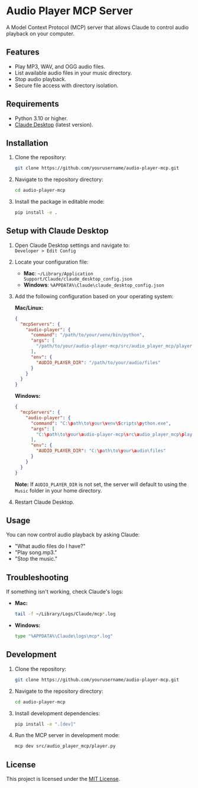 
# Audio Player MCP Server

A Model Context Protocol (MCP) server that allows Claude to control audio playback on your computer.

## Features

- Play MP3, WAV, and OGG audio files.
- List available audio files in your music directory.
- Stop audio playback.
- Secure file access with directory isolation.

## Requirements

- Python 3.10 or higher.
- [Claude Desktop](https://claude.ai/download) (latest version).

## Installation

1. Clone the repository:
   ```bash
   git clone https://github.com/yourusername/audio-player-mcp.git
   ```

2. Navigate to the repository directory:
   ```bash
   cd audio-player-mcp
   ```

3. Install the package in editable mode:
   ```bash
   pip install -e .
   ```

## Setup with Claude Desktop

1. Open Claude Desktop settings and navigate to:  
   `Developer > Edit Config`

2. Locate your configuration file:  
   - **Mac**: `~/Library/Application Support/Claude/claude_desktop_config.json`  
   - **Windows**: `%APPDATA%\Claude\claude_desktop_config.json`

3. Add the following configuration based on your operating system:

   **Mac/Linux:**
   ```json
   {
     "mcpServers": {
       "audio-player": {
         "command": "/path/to/your/venv/bin/python",
         "args": [
           "/path/to/your/audio-player-mcp/src/audio_player_mcp/player.py"
         ],
         "env": {
           "AUDIO_PLAYER_DIR": "/path/to/your/audio/files"
         }
       }
     }
   }
   ```

   **Windows:**
   ```json
   {
     "mcpServers": {
       "audio-player": {
         "command": "C:\path\to\your\venv\Scripts\python.exe",
         "args": [
           "C:\path\to\your\audio-player-mcp\src\audio_player_mcp\player.py"
         ],
         "env": {
           "AUDIO_PLAYER_DIR": "C:\path\to\your\audio\files"
         }
       }
     }
   }
   ```

   **Note:** If `AUDIO_PLAYER_DIR` is not set, the server will default to using the `Music` folder in your home directory.

4. Restart Claude Desktop.

## Usage

You can now control audio playback by asking Claude:

- "What audio files do I have?"
- "Play song.mp3."
- "Stop the music."

## Troubleshooting

If something isn't working, check Claude's logs:

- **Mac:**
  ```bash
  tail -f ~/Library/Logs/Claude/mcp*.log
  ```

- **Windows:**
  ```bash
  type "%APPDATA%\Claude\logs\mcp*.log"
  ```

## Development

1. Clone the repository:
   ```bash
   git clone https://github.com/yourusername/audio-player-mcp.git
   ```

2. Navigate to the repository directory:
   ```bash
   cd audio-player-mcp
   ```

3. Install development dependencies:
   ```bash
   pip install -e ".[dev]"
   ```

4. Run the MCP server in development mode:
   ```bash
   mcp dev src/audio_player_mcp/player.py
   ```

## License

This project is licensed under the [MIT License](LICENSE).
